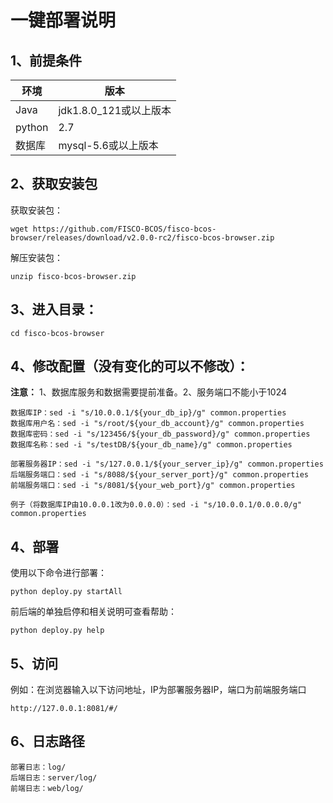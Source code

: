 # 一键部署说明

## 1、前提条件

| 环境   | 版本                   |
| ------ | ---------------------- |
| Java   | jdk1.8.0_121或以上版本 |
| python | 2.7                    |
| 数据库 | mysql-5.6或以上版本    |
## 2、获取安装包

获取安装包：
```shell
wget https://github.com/FISCO-BCOS/fisco-bcos-browser/releases/download/v2.0.0-rc2/fisco-bcos-browser.zip
```
解压安装包：
```shell
unzip fisco-bcos-browser.zip
```

## 3、进入目录：
```shell
cd fisco-bcos-browser
```

## 4、修改配置（没有变化的可以不修改）：

**注意：** 1、数据库服务和数据需要提前准备。2、服务端口不能小于1024

```shell
数据库IP：sed -i "s/10.0.0.1/${your_db_ip}/g" common.properties
数据库用户名：sed -i "s/root/${your_db_account}/g" common.properties
数据库密码：sed -i "s/123456/${your_db_password}/g" common.properties
数据库名称：sed -i "s/testDB/${your_db_name}/g" common.properties

部署服务器IP：sed -i "s/127.0.0.1/${your_server_ip}/g" common.properties
后端服务端口：sed -i "s/8088/${your_server_port}/g" common.properties
前端服务端口：sed -i "s/8081/${your_web_port}/g" common.properties

例子（将数据库IP由10.0.0.1改为0.0.0.0）：sed -i "s/10.0.0.1/0.0.0.0/g" common.properties
```

## 4、部署
使用以下命令进行部署：
```shell
python deploy.py startAll
```
前后端的单独启停和相关说明可查看帮助：
```shell
python deploy.py help
```

## 5、访问
例如：在浏览器输入以下访问地址，IP为部署服务器IP，端口为前端服务端口

```
http://127.0.0.1:8081/#/
```

## 6、日志路径
```
部署日志：log/
后端日志：server/log/
前端日志：web/log/
```


